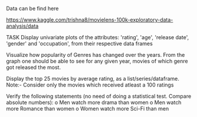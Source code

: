Data can be find here

https://www.kaggle.com/trishna8/movielens-100k-exploratory-data-analysis/data

TASK
Display univariate plots of the attributes: 'rating', 'age', 'release date', 'gender' and
'occupation', from their respective data frames

Visualize how popularity of Genres has changed over the years. From the graph
one should be able to see for any given year, movies of which genre got released
the most.

Display the top 25 movies by average rating, as a list/series/dataframe.
Note:- Consider only the movies which received atleast a 100 ratings

Verify the following statements (no need of doing a statistical test. Compare
absolute numbers):
o Men watch more drama than women
o Men watch more Romance than women
o Women watch more Sci-Fi than men